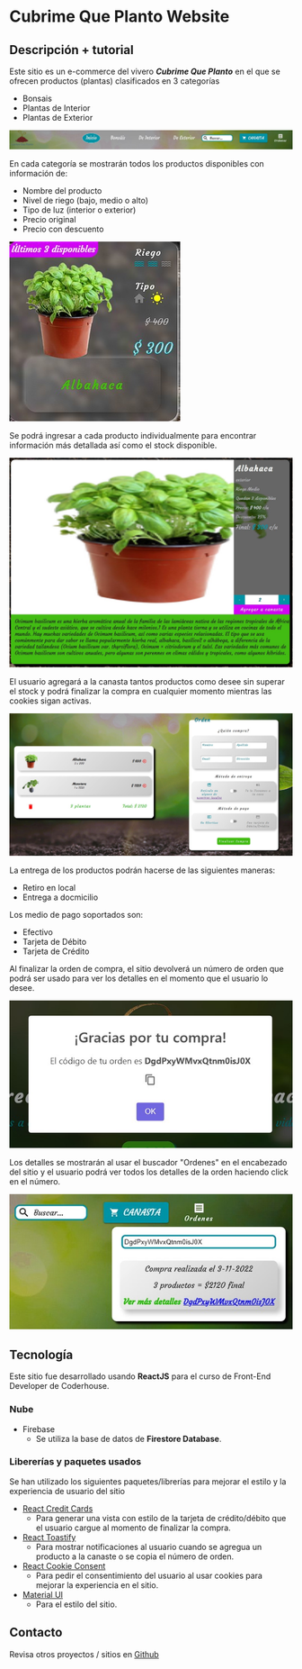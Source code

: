 # Cubrime Que Planto Website

## Descripción + tutorial
Este sitio es un e-commerce del vivero ***Cubrime Que Planto*** en el que se ofrecen productos (plantas) clasificados en 3 categorías
- Bonsais
- Plantas de Interior
- Plantas de Exterior

![categories](./src/images/categories.jpg)

En cada categoría se mostrarán todos los productos disponibles con información de:
- Nombre del producto
- Nivel de riego (bajo, medio o alto)
- Tipo de luz (interior o exterior)
- Precio original
- Precio con descuento

![product info](./src/images/product-info.jpg)

Se podrá ingresar a cada producto individualmente para encontrar información más detallada así como el stock disponible.

![product detail](./src/images/product-detail.jpg)

El usuario agregará a la canasta tantos productos como desee sin superar el stock y podrá finalizar la compra en cualquier momento mientras las cookies sigan activas.

![cart detail](./src/images/cart-detail.jpg)

La entrega de los productos podrán hacerse de las siguientes maneras:
- Retiro en local
- Entrega a docmicilio

Los medio de pago soportados son:
- Efectivo
- Tarjeta de Débito
- Tarjeta de Crédito

Al finalizar la orden de compra, el sitio devolverá un número de orden que podrá ser usado para ver los detalles en el momento que el usuario lo desee.

![orden](./src/images/order-id.jpg)

Los detalles se mostrarán al usar el buscador "Ordenes" en el encabezado del sitio y el usuario podrá ver todos los detalles de la orden haciendo click en el número.

![orden](./src/images/order-search.jpg)

## Tecnología
Este sitio fue desarrollado usando **ReactJS** para el curso de Front-End Developer de Coderhouse.

### Nube
- Firebase
    + Se utiliza la base de datos de **Firestore Database**.

### Libererías y paquetes usados
Se han utilizado los siguientes paquetes/librerías para mejorar el estilo y la experiencia de usuario del sitio

- [React Credit Cards](https://www.npmjs.com/package/react-credit-cards)
    + Para generar una vista con estilo de la tarjeta de crédito/débito que el usuario cargue al momento de finalizar la compra.
- [React Toastify](https://www.npmjs.com/package/react-toastify)
    + Para mostrar notificaciones al usuario cuando se agregua un producto a la canaste o se copia el número de orden.
- [React Cookie Consent](https://www.npmjs.com/package/react-cookie-consent) 
    + Para pedir el consentimiento del usuario al usar cookies para mejorar la experiencia en el sitio.
- [Material UI](https://mui.com/)
    + Para el estilo del sitio.

## Contacto
Revisa otros proyectos / sitios en [Github](https://github.com/edu2105)

